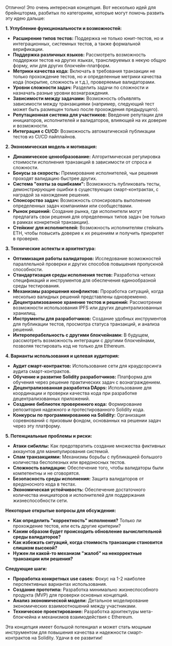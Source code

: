 Отлично! Это очень интересная концепция. Вот несколько идей для брейншторма, разбитых по категориям, которые могут помочь развить эту идею дальше:

**1. Углубление функциональности и возможностей:**

* **Расширение типов тестов:** Поддержка не только юнит-тестов, но и интеграционных, системных тестов, а также формальной верификации.
* **Поддержка различных языков:** Рассмотреть возможность поддержки тестов на других языках, транслируемых в некую общую форму, или для других блокчейн-платформ.
* **Метрики качества кода:**  Включать в требования транзакции не только прохождение тестов, но и определенные метрики качества кода (покрытие, сложность и т.д.), проверяемые валидаторами.
* **Уровни сложности задач:**  Разделить задачи по сложности и назначать разные уровни вознаграждения.
* **Зависимости между задачами:**  Возможность объявлять зависимости между транзакциями (например, следующий тест может быть размещен только после прохождения предыдущего).
* **Репутационная система для участников:** Введение репутации для инициаторов, исполнителей и валидаторов, влияющей на их доверие и возможности.
* **Интеграция с CI/CD:** Возможность автоматической публикации тестов из CI/CD пайплайнов.

**2. Экономическая модель и мотивация:**

* **Динамическое ценообразование:** Алгоритмическая регулировка стоимости исполнения транзакций в зависимости от спроса и сложности.
* **Бонусы за скорость:**  Премирование исполнителей, чьи решения проходят валидацию быстрее других.
* **Система "охоты за ошибками":** Возможность публиковать тесты, демонстрирующие ошибки в существующих смарт-контрактах, с наградой за нахождение решения.
* **Спонсорство задач:**  Возможность спонсировать выполнение определенных задач компаниями или сообществами.
* **Рынок решений:**  Создание рынка, где исполнители могут предлагать свои решения для определенных типов задач (не только в рамках конкретной транзакции).
* **Стейкинг для исполнителей:**  Возможность исполнителям стейкать ETH, чтобы повысить доверие к их решениям и получить приоритет в проверке.

**3. Технические аспекты и архитектура:**

* **Оптимизация работы валидаторов:**  Исследование возможностей параллельной проверки и других способов повышения пропускной способности.
* **Стандартизация среды исполнения тестов:**  Разработка четких спецификаций и инструментов для обеспечения единообразной среды тестирования.
* **Механизмы разрешения конфликтов:** Проработка ситуаций, когда несколько валидных решений представлены одновременно.
* **Децентрализованное хранение тестов и решений:** Рассмотрение возможности использования IPFS или других децентрализованных хранилищ.
* **Инструменты для разработчиков:**  Создание удобных инструментов для публикации тестов, просмотра статуса транзакций, и анализа решений.
* **Интероперабельность с другими блокчейнами:** В будущем, рассмотреть возможность интеграции с другими блокчейнами, позволяя тестировать код не только для Ethereum.

**4. Варианты использования и целевая аудитория:**

* **Аудит смарт-контрактов:**  Использование сети для краудсорсинга аудита смарт-контрактов.
* **Обучение и развитие Solidity разработчиков:**  Платформа для обучения через решение практических задач с вознаграждением.
* **Децентрализованная разработка DApps:**  Использование для координации и проверки качества кода при разработке децентрализованных приложений.
* **Создание библиотек проверенного кода:**  Формирование репозитория надежного и протестированного Solidity кода.
* **Конкурсы по программированию на Solidity:**  Организация соревнований с призовым фондом, основанных на решении задач через эту платформу.

**5. Потенциальные проблемы и риски:**

* **Атаки сибиллы:**  Как предотвратить создание множества фиктивных аккаунтов для манипулирования системой.
* **Спам транзакциями:**  Механизмы борьбы с публикацией большого количества бесполезных или вредоносных тестов.
* **Сложность валидации:**  Обеспечение того, чтобы валидаторы были компетентны и не сговорятся.
* **Безопасность среды исполнения:**  Защита валидаторов от вредоносного кода в тестах.
* **Экономическая устойчивость:**  Обеспечение достаточного количества инициаторов и исполнителей для поддержания жизнеспособности сети.

**Некоторые открытые вопросы для обсуждения:**

* **Как определить "корректность" исполнения?** Только ли прохождение тестов, или есть другие критерии?
* **Каким образом будет происходить обновление вычислительной среды валидаторов?**
* **Как избежать ситуаций, когда стоимость транзакции становится слишком высокой?**
* **Нужен ли какой-то механизм "жалоб" на некорректные транзакции или решения?**

**Следующие шаги:**

* **Проработка конкретных use cases:**  Фокус на 1-2 наиболее перспективных вариантах использования.
* **Создание прототипа:**  Разработка минимально жизнеспособного продукта (MVP) для проверки основных концепций.
* **Анализ экономической модели:**  Детальное моделирование экономических взаимоотношений между участниками.
* **Техническое проектирование:**  Разработка архитектуры мета-блокчейна и механизмов взаимодействия с Ethereum.

Эта концепция имеет большой потенциал и может стать мощным инструментом для повышения качества и надежности смарт-контрактов на Solidity. Удачи в ее развитии!
